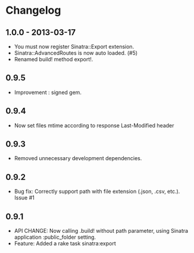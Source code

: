 # Changelog

## 1.0.0 - 2013-03-17

* You must now register Sinatra::Export extension.
* Sinatra::AdvancedRoutes is now auto loaded. (#5)
* Renamed build! method export!.

## 0.9.5

* Improvement : signed gem.

## 0.9.4

* Now set files mtime according to response Last-Modified header

## 0.9.3

* Removed unnecessary development dependencies.

## 0.9.2

* Bug fix: Correctly support path with file extension (.json, .csv, etc.). Issue #1

## 0.9.1

* API CHANGE: Now calling .build! without path parameter, using Sinatra application :public_folder setting.
* Feature: Added a rake task sinatra:export